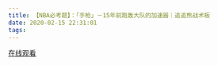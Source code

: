 ```yaml
---
title: 【NBA必考题】：「手枪」－15年前跑轰大队的加速器｜追追熊战术板
date: 2020-02-15 22:31:01
tags:
---
```


<a href="https://www.weibo.com/tv/v/IuiOvyD4m?fid=1034:4472221020651533" target="_blank">在线观看</a>

